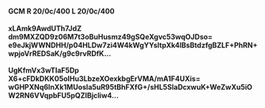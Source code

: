 #### GCM R 20/0c/400 L 20/0c/400
**xLAmk9AwdUTh7JdZ**<br/>**dm9MXZQD9z06M7t3oBuHusmz49gSQeXgvc53wqOJDso=**<br/>**e9eJkjWWNDHH/p04HLDw7zi4W4kWgYYsltpXk4lBsBtdzfgBZLF+PhRN+wpjoVrREDSaK/g9c9rvRDfK...**<br/><br/>
**UgKfmVx3wTIaF5Dp**<br/>**X6+cFDkDKK05oIHu3LbzeXOexkbgErVMA/mA1F4UXis=**<br/>**wGHPXNq6lnXk1MUosla5uR95tBhFXfG+/sHL5SlaDcxwuK+WeZwXu5iOW2RN6VVqpbFU5pQZIBjcIiw4...**